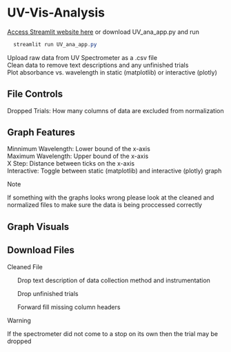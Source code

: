 # UV-Vis-Analysis
[Access Streamlit website here](https://uv-vis-analysis-uuozfjbh5atnrzf6lzvzla.streamlit.app/)
or download UV_ana_app.py and run 
```powershell
  streamlit run UV_ana_app.py
```

Upload raw data from UV Spectrometer as a .csv file <br> 
Clean data to remove text descriptions and any unfinished trials <br> 
Plot absorbance vs. wavelength in static (matplotlib) or interactive (plotly) 

## File Controls
Dropped Trials: How many columns of data are excluded from normalization <br> 

## Graph Features
Minnimum Wavelength: Lower bound of the x-axis <br> 
Maximum Wavelength: Upper bound of the x-axis <br> 
X Step: Distance between ticks on the x-axis <br> 
Interactive: Toggle between static (matplotlib) and interactive (plotly) graph

> [!NOTE]
> If something with the graphs looks wrong please look at the cleaned and normalized files to make sure the data is being proccessed correctly

## Graph Visuals


## Download Files
Cleaned File
<ul> Drop text description of data collection method and instrumentation </ul>
<ul> Drop unfinished trials </ul>
<ul> Forward fill missing column headers</ul>

> [!WARNING]
> If the spectrometer did not come to a stop on its own then the trial may be dropped


